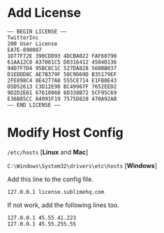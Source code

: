 # Add License

```
—– BEGIN LICENSE —–
TwitterInc
200 User License
EA7E-890007
1D77F72E 390CDD93 4DCBA022 FAF60790
61AA12C0 A37081C5 D0316412 4584D136
94D7F7D4 95BC8C1C 527DA828 560BB037
D1EDDD8C AE7B379F 50C9D69D B35179EF
2FE898C4 8E4277A8 555CE714 E1FB0E43
D5D52613 C3D12E98 BC49967F 7652EED2
9D2D2E61 67610860 6D338B72 5CF95C69
E36B85CC 84991F19 7575D828 470A92AB
—— END LICENSE ——
```

# Modify Host Config

`/etc/hosts` [**Linux** and **Mac**]

`C:\Windows\System32\drivers\etc\hosts` [**Windows**]

Add this line to the config file.
```
127.0.0.1 license.sublimehq.com
```

If not work, add the following lines too.
```
127.0.0.1 45.55.41.223
127.0.0.1 45.55.255.55
```

